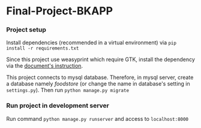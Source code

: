 # Final-Project-BKAPP


### Project setup
Install dependencies (recommended in a virtual environment) via
`pip install -r requirements.txt`

Since this project use weasyprint which require GTK, install the dependency via the [document's instruction](https://weasyprint.readthedocs.io/en/latest/install.html).

This project connects to mysql database. Therefore, in mysql server, create a database namely *foodstore* (or change the name in database's setting in `settings.py`).
Then run `python manage.py migrate`


### Run project in development server
Run command `python manage.py runserver` and access to `localhost:8000`
